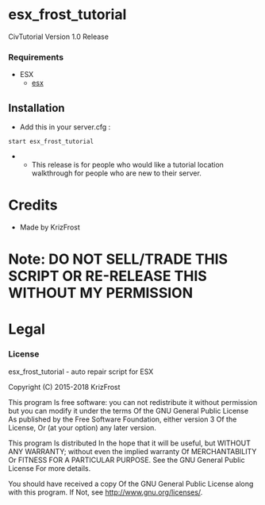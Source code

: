 # esx_frost_tutorial
CivTutorial Version 1.0 Release

### Requirements
* ESX
  * [esx](https://github.com/ESX-Org)

## Installation
- Add this in your server.cfg :

```
start esx_frost_tutorial
```
-  * This release is for people who would like a tutorial location walkthrough for people who are new to their server.

# Credits
- Made by KrizFrost

# Note: DO NOT SELL/TRADE THIS SCRIPT OR RE-RELEASE THIS WITHOUT MY PERMISSION
# Legal
### License
esx_frost_tutorial - auto repair script for ESX

Copyright (C) 2015-2018 KrizFrost

This program Is free software: you can not redistribute it without permission but you can modify it under the terms Of the GNU General Public License As published by the Free Software Foundation, either version 3 Of the License, Or (at your option) any later version.

This program Is distributed In the hope that it will be useful, but WITHOUT ANY WARRANTY; without even the implied warranty Of MERCHANTABILITY Or FITNESS FOR A PARTICULAR PURPOSE. See the GNU General Public License For more details.

You should have received a copy Of the GNU General Public License along with this program. If Not, see http://www.gnu.org/licenses/.